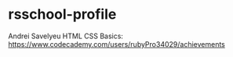 # rsschool-profile

Andrei Savelyeu
HTML CSS Basics: https://www.codecademy.com/users/rubyPro34029/achievements
